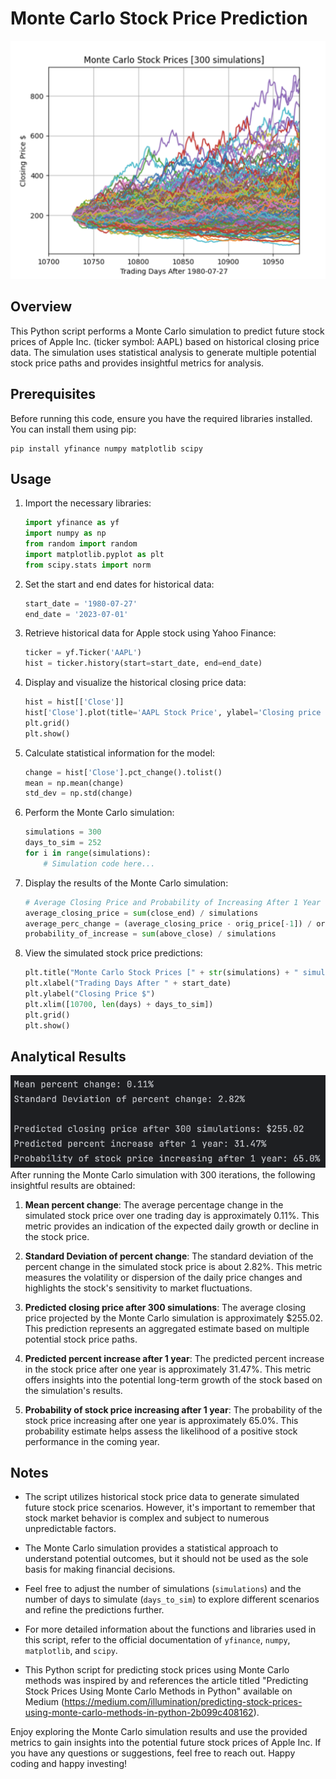 # Monte Carlo Stock Price Prediction

![montecarlo](results/montecarlo.png)

## Overview

This Python script performs a Monte Carlo simulation to predict future stock prices of Apple Inc. (ticker symbol: AAPL) based on historical closing price data. The simulation uses statistical analysis to generate multiple potential stock price paths and provides insightful metrics for analysis.

## Prerequisites

Before running this code, ensure you have the required libraries installed. You can install them using pip:

```
pip install yfinance numpy matplotlib scipy
```

## Usage

1. Import the necessary libraries:
   ```python
   import yfinance as yf
   import numpy as np
   from random import random
   import matplotlib.pyplot as plt
   from scipy.stats import norm
   ```

2. Set the start and end dates for historical data:
   ```python
   start_date = '1980-07-27'
   end_date = '2023-07-01'
   ```

3. Retrieve historical data for Apple stock using Yahoo Finance:
   ```python
   ticker = yf.Ticker('AAPL')
   hist = ticker.history(start=start_date, end=end_date)
   ```

4. Display and visualize the historical closing price data:
   ```python
   hist = hist[['Close']]
   hist['Close'].plot(title='AAPL Stock Price', ylabel='Closing price $', figsize=[10, 6])
   plt.grid()
   plt.show()
   ```

5. Calculate statistical information for the model:
   ```python
   change = hist['Close'].pct_change().tolist()
   mean = np.mean(change)
   std_dev = np.std(change)
   ```

6. Perform the Monte Carlo simulation:
   ```python
   simulations = 300
   days_to_sim = 252
   for i in range(simulations):
       # Simulation code here...
   ```

7. Display the results of the Monte Carlo simulation:
   ```python
   # Average Closing Price and Probability of Increasing After 1 Year
   average_closing_price = sum(close_end) / simulations
   average_perc_change = (average_closing_price - orig_price[-1]) / orig_price[-1]
   probability_of_increase = sum(above_close) / simulations
   ```

8. View the simulated stock price predictions:
   ```python
   plt.title("Monte Carlo Stock Prices [" + str(simulations) + " simulations]")
   plt.xlabel("Trading Days After " + start_date)
   plt.ylabel("Closing Price $")
   plt.xlim([10700, len(days) + days_to_sim])
   plt.grid()
   plt.show()
   ```

## Analytical Results
![result](results/resultText.png)
After running the Monte Carlo simulation with 300 iterations, the following insightful results are obtained:

1. **Mean percent change**: The average percentage change in the simulated stock price over one trading day is approximately 0.11%. This metric provides an indication of the expected daily growth or decline in the stock price.

2. **Standard Deviation of percent change**: The standard deviation of the percent change in the simulated stock price is about 2.82%. This metric measures the volatility or dispersion of the daily price changes and highlights the stock's sensitivity to market fluctuations.

3. **Predicted closing price after 300 simulations**: The average closing price projected by the Monte Carlo simulation is approximately $255.02. This prediction represents an aggregated estimate based on multiple potential stock price paths.

4. **Predicted percent increase after 1 year**: The predicted percent increase in the stock price after one year is approximately 31.47%. This metric offers insights into the potential long-term growth of the stock based on the simulation's results.

5. **Probability of stock price increasing after 1 year**: The probability of the stock price increasing after one year is approximately 65.0%. This probability estimate helps assess the likelihood of a positive stock performance in the coming year.

## Notes

- The script utilizes historical stock price data to generate simulated future stock price scenarios. However, it's important to remember that stock market behavior is complex and subject to numerous unpredictable factors.

- The Monte Carlo simulation provides a statistical approach to understand potential outcomes, but it should not be used as the sole basis for making financial decisions.

- Feel free to adjust the number of simulations (`simulations`) and the number of days to simulate (`days_to_sim`) to explore different scenarios and refine the predictions further.

- For more detailed information about the functions and libraries used in this script, refer to the official documentation of `yfinance`, `numpy`, `matplotlib`, and `scipy`.

- This Python script for predicting stock prices using Monte Carlo methods was inspired by and references the article titled "Predicting Stock Prices Using Monte Carlo Methods in Python" available on Medium (https://medium.com/illumination/predicting-stock-prices-using-monte-carlo-methods-in-python-2b099c408162). 

Enjoy exploring the Monte Carlo simulation results and use the provided metrics to gain insights into the potential future stock prices of Apple Inc. If you have any questions or suggestions, feel free to reach out. Happy coding and happy investing!
